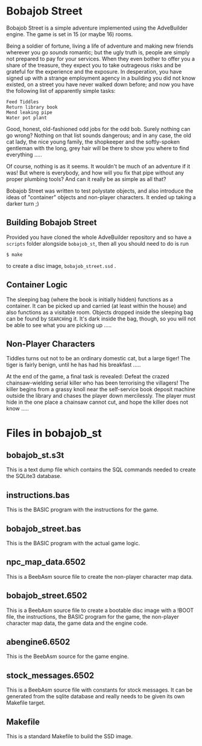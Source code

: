 # Bobajob Street

Bobajob Street is a simple adventure implemented using the AdveBuilder engine.  The game is set in 15 (or maybe 16) rooms.

Being a soldier of fortune, living a life of adventure and making new friends wherever you go _sounds_ romantic; but the ugly truth is, people are simply not prepared to pay for your services.  When they even bother to offer you a share of the treasure, they expect you to take outrageous risks and be grateful for the experience and the exposure.  In desperation, you have signed up with a strange employment agency in a building you did not know existed, on a street you have never walked down before; and now you have the following list of apparently simple tasks:
```
Feed Tiddles
Return library book
Mend leaking pipe
Water pot plant
```
Good, honest, old-fashioned odd jobs for the odd bob.  Surely nothing can go wrong?  Nothing on that list sounds dangerous; and in any case, the old cat lady, the nice young family, the shopkeeper and the softly-spoken gentleman with the long, grey hair will be there to show you where to find everything .....

Of course, nothing is as it seems.  It wouldn't be much of an adventure if it was!  But where is everybody, and how will you fix that pipe without any proper plumbing tools?  And can it really be as simple as all that?

Bobajob Street was written to test polystate objects, and also introduce the ideas of "container" objects and non-player characters.  It ended up taking a darker turn  ;)

## Building Bobajob Street

Provided you have cloned the whole AdveBuilder repository and so have a `scripts` folder alongside `bobajob_st`, then all you should need to do is run

```
$ make
```

to create a disc image, `bobajob_street.ssd` .  

## Container Logic

The sleeping bag  (where the book is initially hidden)  functions as a container.  It can be picked up and carried  (at least within the house)  and also functions as a visitable room.  Objects dropped inside the sleeping bag can be found by `SEARCH`ing it.  It's dark inside the bag, though, so you will not be able to see what you are picking up .....

## Non-Player Characters

Tiddles turns out not to be an ordinary domestic cat, but a large tiger!  The tiger is fairly benign, until he has had his breakfast .....

At the end of the game, a final task is revealed:  Defeat the crazed chainsaw-wielding serial killer who has been terrorising the villagers!  The killer begins from a grassy knoll near the self-service book deposit machine outside the library and chases the player down mercilessly.  The player must hide in the one place a chainsaw cannot cut, and hope the killer does not know .....

# Files in bobajob_st

## bobajob_st.s3t

This is a text dump file which contains the SQL commands needed to create the SQLite3 database.

## instructions.bas

This is the BASIC program with the instructions for the game.

## bobajob_street.bas

This is the BASIC program with the actual game logic.

## npc_map_data.6502

This is a BeebAsm source file to create the non-player character map data.

## bobajob_street.6502

This is a BeebAsm source file to create a bootable disc image with a !BOOT file, the instructions, the BASIC program for the game, the non-player character map data, the game data and the engine code.

## abengine6.6502

This is the BeebAsm source for the game engine.

## stock_messages.6502

This is a BeebAsm source file with constants for stock messages.  It can be generated from the sqlite database and really needs to be given its own Makefile target.

## Makefile

This is a standard Makefile to build the SSD image.

